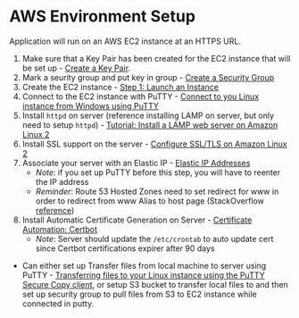 # AWS Environment Setup #
Application will run on an AWS EC2 instance at an HTTPS URL.
1. Make sure that a Key Pair has been created for the EC2 instance that will be set up - [Create a Key Pair](https://docs.aws.amazon.com/AWSEC2/latest/UserGuide/get-set-up-for-amazon-ec2.html#create-a-key-pair).
1. Mark a seurity group and put key in group - [Create a Security Group](https://docs.aws.amazon.com/AWSEC2/latest/UserGuide/get-set-up-for-amazon-ec2.html#create-a-base-security-group)
1. Create the EC2 instance - [Step 1: Launch an Instance](https://docs.aws.amazon.com/AWSEC2/latest/UserGuide/EC2_GetStarted.html#ec2-launch-instance)
1. Connect to the EC2 instance with PuTTY - [Connect to you Linux instance from Windows using PuTTY](https://docs.aws.amazon.com/AWSEC2/latest/UserGuide/putty.html)
1. Install ```httpd``` on server (reference installing LAMP on server, but only need to setup ```httpd```) - [Tutorial: Install a LAMP web server on Amazon Linux 2
](https://docs.aws.amazon.com/AWSEC2/latest/UserGuide/ec2-lamp-amazon-linux-2.html)
1. Install SSL support on the server - [Configure SSL/TLS on Amazon Linux 2](https://docs.aws.amazon.com/AWSEC2/latest/UserGuide/SSL-on-amazon-linux-2.html)
1. Associate your server with an Elastic IP - [Elastic IP Addresses](https://docs.aws.amazon.com/AWSEC2/latest/UserGuide/elastic-ip-addresses-eip.html)
    - _Note_: if you set up PuTTY before this step, you will have to reenter the IP address
    - _Reminder_: Route 53 Hosted Zones need to set redirect for www in order to redirect from www Alias to host page (StackOverflow [reference](https://stackoverflow.com/questions/50985397/how-to-add-www-to-domain-in-aws-route53))
1. Install Automatic Certificate Generation on Server - [Certificate Automation: Certbot](https://docs.aws.amazon.com/AWSEC2/latest/UserGuide/SSL-on-amazon-linux-2.html#letsencrypt)
    - _Note_: Server should update the ```/etc/crontab``` to auto update cert since Certbot certifications expirer after 90 days
- Can either set up Transfer files from local machine to server using PuTTY - [Transferring files to your Linux instance using the PuTTY Secure Copy client](https://docs.aws.amazon.com/AWSEC2/latest/UserGuide/putty.html#putty-scp), or setup S3 bucket to transfer local files to and then set up security group to pull files from S3 to EC2 instance while connected in putty.
